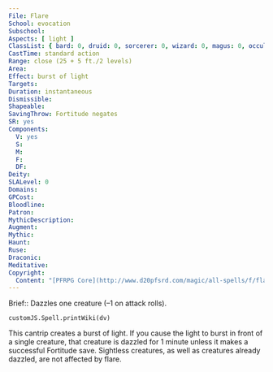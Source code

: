 ```yaml
---
File: Flare
School: evocation
Subschool: 
Aspects: [ light ]
ClassList: { bard: 0, druid: 0, sorcerer: 0, wizard: 0, magus: 0, occultist: 0, psychic: 0, mesmerist: 0, medium: 0 }
CastTime: standard action
Range: close (25 + 5 ft./2 levels)
Area: 
Effect: burst of light
Targets: 
Duration: instantaneous
Dismissible: 
Shapeable: 
SavingThrow: Fortitude negates
SR: yes
Components:
  V: yes
  S: 
  M: 
  F: 
  DF: 
Deity: 
SLALevel: 0
Domains: 
GPCost: 
Bloodline: 
Patron: 
MythicDescription: 
Augment: 
Mythic: 
Haunt: 
Ruse: 
Draconic: 
Meditative: 
Copyright:
  Content: "[PFRPG Core](http://www.d20pfsrd.com/magic/all-spells/f/flare)"
---
```

Brief:: Dazzles one creature (–1 on attack rolls).

```dataviewjs
customJS.Spell.printWiki(dv)
```

This cantrip creates a burst of light. If you cause the light to burst in front of a single creature, that creature is dazzled for 1 minute unless it makes a successful Fortitude save. Sightless creatures, as well as creatures already dazzled, are not affected by flare.
